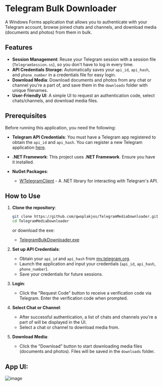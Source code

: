 # Telegram Bulk Downloader

A Windows Forms application that allows you to authenticate with your Telegram account, browse joined chats and channels, and download media (documents and photos) from them in bulk.

## Features

- **Session Management**: Reuse your Telegram session with a session file (`TelegramSession.ss`), so you don't have to log in every time.
- **API Credentials Storage**: Automatically saves your `api_id`, `api_hash`, and `phone_number` in a credentials file for easy login.
- **Download Media**: Download documents and photos from any chat or channel you're a part of, and save them in the `downloads` folder with unique filenames.
- **User-Friendly UI**: A simple UI to request an authentication code, select chats/channels, and download media files.

## Prerequisites

Before running this application, you need the following:

- **Telegram API Credentials**: You must have a Telegram app registered to obtain the `api_id` and `api_hash`. You can register a new Telegram application [here](https://my.telegram.org/auth).
  
- **.NET Framework**: This project uses **.NET Framework**. Ensure you have it installed.

- **NuGet Packages**:
  - [WTelegramClient](https://www.nuget.org/packages/WTelegramClient/) - A .NET library for interacting with Telegram's API.

## How to Use

1. **Clone the repository**:

    ```bash
    git clone https://github.com/qwoplakjos/TelegramMediaDownloader.git
    cd TelegramMediaDownloader
    ```

    or download the exe:

     - [TelegramBulkDownloader.exe](https://github.com/qwoplakjos/TelegramMediaDownloader/releases/download/1.0.0/TelegramBulkDownloader.exe)

3. **Set up API Credentials**:
   - Obtain your `api_id` and `api_hash` from [my.telegram.org](https://my.telegram.org/auth).
   - Launch the application and input your credentials (`api_id`, `api_hash`, `phone_number`).
   - Save your credentials for future sessions.

4. **Login**:
   - Click the "Request Code" button to receive a verification code via Telegram. Enter the verification code when prompted.

5. **Select Chat or Channel**:
   - After successful authentication, a list of chats and channels you're a part of will be displayed in the UI.
   - Select a chat or channel to download media from.

6. **Download Media**:
   - Click the "Download" button to start downloading media files (documents and photos). Files will be saved in the `downloads` folder.

## App UI:

![image](https://github.com/user-attachments/assets/2592e893-64f4-4ff6-9fe4-0784992e2aa0)
